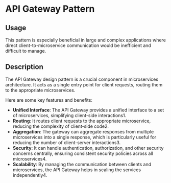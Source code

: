 # API Gateway Pattern

## Usage
This pattern is especially beneficial in large and complex applications where direct client-to-microservice communication would be inefficient and difficult to manage.

## Description
The API Gateway design pattern is a crucial component in microservices architecture. 
It acts as a single entry point for client requests, routing them to the appropriate microservices. 


Here are some key features and benefits:
* **Unified Interface**: The API Gateway provides a unified interface to a set of microservices, simplifying client-side interactions1.
* **Routing**: It routes client requests to the appropriate microservice, reducing the complexity of client-side code2.
* **Aggregation**: The gateway can aggregate responses from multiple microservices into a single response, which is particularly useful for reducing the number of client-server interactions3.
* **Security**: It can handle authentication, authorization, and other security concerns centrally, ensuring consistent security policies across all microservices4.
* **Scalability**: By managing the communication between clients and microservices, the API Gateway helps in scaling the services independently4.
